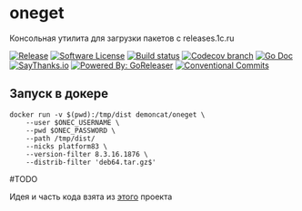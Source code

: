 # oneget
Консольная утилита для загрузки пакетов с releases.1c.ru


[![Release](https://img.shields.io/github/release/v8platform/oneget.svg?style=for-the-badge)](https://github.com/v8platform/oneget/releases/latest)
[![Software License](https://img.shields.io/badge/license-MIT-brightgreen.svg?style=for-the-badge)](/LICENSE.md)
[![Build status](https://img.shields.io/github/workflow/status/v8platform/oneget/releaser?style=for-the-badge)](https://github.com/v8platform/oneget/actions?workflow=releaser)
[![Codecov branch](https://img.shields.io/codecov/c/github/v8platform/oneget/master.svg?style=for-the-badge)](https://codecov.io/gh/v8platform/oneget)
[![Go Doc](https://img.shields.io/badge/godoc-reference-blue.svg?style=for-the-badge)](http://godoc.org/github.com/v8platform/oneget)
[![SayThanks.io](https://img.shields.io/badge/SayThanks.io-%E2%98%BC-1EAEDB.svg?style=for-the-badge)](https://saythanks.io/to/khorevaa)
[![Powered By: GoReleaser](https://img.shields.io/badge/powered%20by-goreleaser-green.svg?style=for-the-badge)](https://github.com/goreleaser)
[![Conventional Commits](https://img.shields.io/badge/Conventional%20Commits-1.0.0-yellow.svg?style=for-the-badge)](https://conventionalcommits.org)


## Запуск в докере

```shell
docker run -v $(pwd):/tmp/dist demoncat/oneget \
    --user $ONEC_USERNAME \
    --pwd $ONEC_PASSWORD \
    --path /tmp/dist/
    --nicks platform83 \
    --version-filter 8.3.16.1876 \
    --distrib-filter 'deb64.tar.gz$'
```

#TODO

Идея и часть кода взята из [этого](https://github.com/korableg/Downloader1C) проекта 